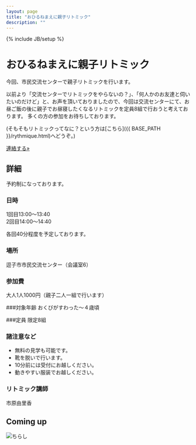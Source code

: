 ```yaml
---
layout: page
title: "おひるねまえに親子リトミック"
description: ""
---
```

{% include JB/setup %}

# おひるねまえに親子リトミック

今回、市民交流センターで親子リトミックを行います。

以前より「交流センターでリトミックをやらないの？」、「何人かのお友達と伺いたいのだけど」と、お声を頂いておりましたので、今回は交流センターにて、お昼ご飯の後に親子でお昼寝したくなるリトミックを定員8組で行おうと考えております。
多くの方の参加をお待ちしております。

(そもそもリトミックってなに？という方は[こちら]({{ BASE_PATH }}/rythmique.html)へどうぞ。)

<p><a class="btn btn-info" href="{{ BASE_PATH }}/contact.html" role="button">連絡する»</a></p>


## 詳細
予約制になっております。

### 日時
1回目13:00〜13:40  
2回目14:00〜14:40

各回40分程度を予定しております。

### 場所
逗子市市民交流センター（会議室6）

### 参加費
大人1人1000円（親子二人一組で行います）

###対象年齢
おくびがすわった〜４歳頃

###定員
限定8組

### 諸注意など

- 無料の見学も可能です。
- 靴を脱いで行います。
- 10分前には受付にお越しください。
- 動きやすい服装でお越しください。

### リトミック講師
市原由里香


## Coming up

<img class="spanned-img" src="{{ BASE_PATH }}/assets/images/{{site.data.concert.before_nap | first }}" alt="ちらし">